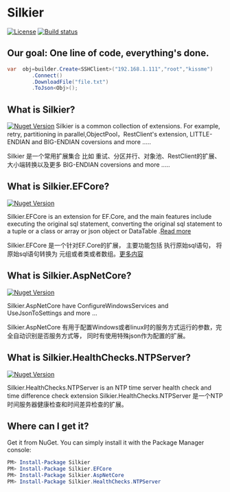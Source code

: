 # Silkier
[![License](https://img.shields.io/github/license/maikebing/Silkier.svg)](https://github.com/maikebing/Silkier/blob/master/LICENSE)
[![Build status](https://ci.appveyor.com/api/projects/status/fle0qe4uk9lyjax5?svg=true)](https://ci.appveyor.com/project/MaiKeBing/silkier)

## Our goal: One line of code, everything's done. 

```c#
var  obj=builder.Create<SSHClient>("192.168.1.111","root","kissme")
        .Connect()
        .DownloadFile("file.txt")
        .ToJson<Obj>();
```



## What is Silkier?

 [![Nuget Version](https://img.shields.io/nuget/v/Silkier.svg)](https://www.nuget.org/packages/Silkier/)
 Silkier   is a common collection of extensions.  For example, retry, partitioning in parallel,ObjectPool，RestClient's extension, LITTLE-ENDIAN and BIG-ENDIAN coversions and more .....

Silkier  是一个常用扩展集合 比如 重试、分区并行、对象池、RestClient的扩展、  大小端转换以及更多 BIG-ENDIAN coversions and more .....

## What is Silkier.EFCore?

[![Nuget Version](https://img.shields.io/nuget/v/Silkier.EFCore.svg)](https://www.nuget.org/packages/Silkier.EFCore/)

 Silkier.EFCore is an extension for EF.Core, and the main features include executing the original sql statement, converting the original sql statement to a tuple or a class or array or json  object or DataTable .[Read more](/Silkier.EFCore/readme.md) 

Silkier.EFCore 是一个针对EF.Core的扩展， 主要功能包括 执行原始sql语句， 将原始sql语句转换为 元组或者类或者数组。[更多内容](/Silkier.EFCore/readme.md) 



 ## What is Silkier.AspNetCore?
 [![Nuget Version](https://img.shields.io/nuget/v/Silkier.AspNetCore.svg)](https://www.nuget.org/packages/Silkier.AspNetCore/)

Silkier.AspNetCore have  ConfigureWindowsServices    and  UseJsonToSettings  and more ...

Silkier.AspNetCore 有用于配置Windows或者linux时的服务方式运行的参数，完全自动识别是否服务方式等， 同时有使用特殊json作为配置的扩展。 

 

  ## What is Silkier.HealthChecks.NTPServer?

 [![Nuget Version](https://img.shields.io/nuget/v/Silkier.HealthChecks.NTPServer.svg)](https://www.nuget.org/packages/Silkier.HealthChecks.NTPServer/)  

 Silkier.HealthChecks.NTPServer is an NTP time server health check and time difference check extension
  Silkier.HealthChecks.NTPServer 是一个NTP时间服务器健康检查和时间差异检查的扩展。 



## Where can I get it?

Get it from NuGet. You can simply install it with the Package Manager console:

```powershell
PM> Install-Package Silkier
PM> Install-Package Silkier.EFCore
PM> Install-Package Silkier.AspNetCore
PM> Install-Package Silkier.HealthChecks.NTPServer
```
